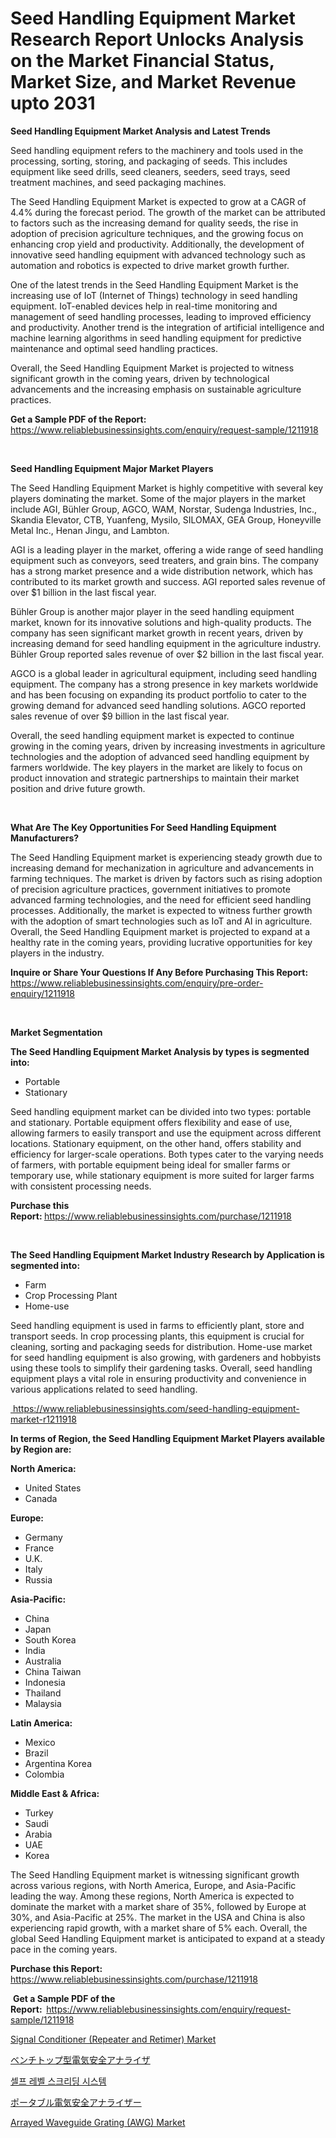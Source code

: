 <p><h1>Seed Handling Equipment Market Research Report Unlocks Analysis on the Market Financial Status, Market Size, and Market Revenue upto 2031</h1></p><p><strong>Seed Handling Equipment Market Analysis and Latest Trends</strong></p>
<p><p>Seed handling equipment refers to the machinery and tools used in the processing, sorting, storing, and packaging of seeds. This includes equipment like seed drills, seed cleaners, seeders, seed trays, seed treatment machines, and seed packaging machines. </p><p>The Seed Handling Equipment Market is expected to grow at a CAGR of 4.4% during the forecast period. The growth of the market can be attributed to factors such as the increasing demand for quality seeds, the rise in adoption of precision agriculture techniques, and the growing focus on enhancing crop yield and productivity. Additionally, the development of innovative seed handling equipment with advanced technology such as automation and robotics is expected to drive market growth further.</p><p>One of the latest trends in the Seed Handling Equipment Market is the increasing use of IoT (Internet of Things) technology in seed handling equipment. IoT-enabled devices help in real-time monitoring and management of seed handling processes, leading to improved efficiency and productivity. Another trend is the integration of artificial intelligence and machine learning algorithms in seed handling equipment for predictive maintenance and optimal seed handling practices.</p><p>Overall, the Seed Handling Equipment Market is projected to witness significant growth in the coming years, driven by technological advancements and the increasing emphasis on sustainable agriculture practices.</p></p>
<p><strong>Get a Sample PDF of the Report:&nbsp;</strong> <a href="https://www.reliablebusinessinsights.com/enquiry/request-sample/1211918">https://www.reliablebusinessinsights.com/enquiry/request-sample/1211918</a></p>
<p>&nbsp;</p>
<p><strong>Seed Handling Equipment Major Market Players</strong></p>
<p><p>The Seed Handling Equipment Market is highly competitive with several key players dominating the market. Some of the major players in the market include AGI, Bühler Group, AGCO, WAM, Norstar, Sudenga Industries, Inc., Skandia Elevator, CTB, Yuanfeng, Mysilo, SILOMAX, GEA Group, Honeyville Metal Inc., Henan Jingu, and Lambton.</p><p>AGI is a leading player in the market, offering a wide range of seed handling equipment such as conveyors, seed treaters, and grain bins. The company has a strong market presence and a wide distribution network, which has contributed to its market growth and success. AGI reported sales revenue of over $1 billion in the last fiscal year.</p><p>Bühler Group is another major player in the seed handling equipment market, known for its innovative solutions and high-quality products. The company has seen significant market growth in recent years, driven by increasing demand for seed handling equipment in the agriculture industry. Bühler Group reported sales revenue of over $2 billion in the last fiscal year.</p><p>AGCO is a global leader in agricultural equipment, including seed handling equipment. The company has a strong presence in key markets worldwide and has been focusing on expanding its product portfolio to cater to the growing demand for advanced seed handling solutions. AGCO reported sales revenue of over $9 billion in the last fiscal year.</p><p>Overall, the seed handling equipment market is expected to continue growing in the coming years, driven by increasing investments in agriculture technologies and the adoption of advanced seed handling equipment by farmers worldwide. The key players in the market are likely to focus on product innovation and strategic partnerships to maintain their market position and drive future growth.</p></p>
<p>&nbsp;</p>
<p><strong>What Are The Key Opportunities For Seed Handling Equipment Manufacturers?</strong></p>
<p><p>The Seed Handling Equipment market is experiencing steady growth due to increasing demand for mechanization in agriculture and advancements in farming techniques. The market is driven by factors such as rising adoption of precision agriculture practices, government initiatives to promote advanced farming technologies, and the need for efficient seed handling processes. Additionally, the market is expected to witness further growth with the adoption of smart technologies such as IoT and AI in agriculture. Overall, the Seed Handling Equipment market is projected to expand at a healthy rate in the coming years, providing lucrative opportunities for key players in the industry.</p></p>
<p><strong>Inquire or Share Your Questions If Any Before Purchasing This Report:</strong> <a href="https://www.reliablebusinessinsights.com/enquiry/pre-order-enquiry/1211918">https://www.reliablebusinessinsights.com/enquiry/pre-order-enquiry/1211918</a></p>
<p>&nbsp;</p>
<p><strong>Market Segmentation</strong></p>
<p><strong>The Seed Handling Equipment Market Analysis by types is segmented into:</strong></p>
<p><ul><li>Portable</li><li>Stationary</li></ul></p>
<p><p>Seed handling equipment market can be divided into two types: portable and stationary. Portable equipment offers flexibility and ease of use, allowing farmers to easily transport and use the equipment across different locations. Stationary equipment, on the other hand, offers stability and efficiency for larger-scale operations. Both types cater to the varying needs of farmers, with portable equipment being ideal for smaller farms or temporary use, while stationary equipment is more suited for larger farms with consistent processing needs.</p></p>
<p><strong>Purchase this Report:&nbsp;</strong><a href="https://www.reliablebusinessinsights.com/purchase/1211918">https://www.reliablebusinessinsights.com/purchase/1211918</a></p>
<p>&nbsp;</p>
<p><strong>The Seed Handling Equipment Market Industry Research by Application is segmented into:</strong></p>
<p><ul><li>Farm</li><li>Crop Processing Plant</li><li>Home-use</li></ul></p>
<p><p>Seed handling equipment is used in farms to efficiently plant, store and transport seeds. In crop processing plants, this equipment is crucial for cleaning, sorting and packaging seeds for distribution. Home-use market for seed handling equipment is also growing, with gardeners and hobbyists using these tools to simplify their gardening tasks. Overall, seed handling equipment plays a vital role in ensuring productivity and convenience in various applications related to seed handling.</p></p>
<p><a href="https://www.reliablebusinessinsights.com/seed-handling-equipment-market-r1211918">&nbsp;https://www.reliablebusinessinsights.com/seed-handling-equipment-market-r1211918</a></p>
<p><strong>In terms of Region, the Seed Handling Equipment Market Players available by Region are:</strong></p>
<p>
    <p> <strong> North America: </strong>
        <ul>
            <li>United States</li>
            <li>Canada</li>
        </ul>
        </p> 
    <p> <strong> Europe: </strong>
        <ul>
            <li>Germany</li>
            <li>France</li>
            <li>U.K.</li>
            <li>Italy</li>
            <li>Russia</li>
        </ul>
        </p> 
    <p> <strong> Asia-Pacific: </strong>
        <ul>
            <li>China</li>
            <li>Japan</li>
            <li>South Korea</li>
            <li>India</li>
            <li>Australia</li>
            <li>China Taiwan</li>
            <li>Indonesia</li>
            <li>Thailand</li>
            <li>Malaysia</li>
        </ul>
        </p> 
    <p> <strong> Latin America: </strong>
        <ul>
            <li>Mexico</li>
            <li>Brazil</li>
            <li>Argentina Korea</li>
            <li>Colombia</li>
        </ul>
        </p> 
    <p> <strong> Middle East & Africa: </strong>
        <ul>
            <li>Turkey</li>
            <li>Saudi</li>
            <li>Arabia</li>
            <li>UAE</li>
            <li>Korea</li>
        </ul>
    </p>
    </p>
<p><p>The Seed Handling Equipment market is witnessing significant growth across various regions, with North America, Europe, and Asia-Pacific leading the way. Among these regions, North America is expected to dominate the market with a market share of 35%, followed by Europe at 30%, and Asia-Pacific at 25%. The market in the USA and China is also experiencing rapid growth, with a market share of 5% each. Overall, the global Seed Handling Equipment market is anticipated to expand at a steady pace in the coming years.</p></p>
<p><strong>Purchase this Report: </strong><a href="https://www.reliablebusinessinsights.com/purchase/1211918">https://www.reliablebusinessinsights.com/purchase/1211918</a></p>
<p>&nbsp;<strong>Get a Sample PDF of the Report:&nbsp;&nbsp;</strong><a href="https://www.reliablebusinessinsights.com/enquiry/request-sample/1211918">https://www.reliablebusinessinsights.com/enquiry/request-sample/1211918</a></p>
<p><strong></strong></p>
<p><p><a href="https://issuu.com/reportprime-2/docs/signal-conditioner-repeater-and-ret_085908c27f1d7b">Signal Conditioner (Repeater and Retimer) Market</a></p><p><a href="https://github.com/LuzHills1972/Market-Research-Report-List-1/blob/main/9694590101760.md">ベンチトップ型電気安全アナライザ</a></p><p><a href="https://github.com/shade463/Market-Research-Report-List-1/blob/main/235571395313.md">셀프 레벨 스크리딩 시스템</a></p><p><a href="https://github.com/FrancoWeber2023/Market-Research-Report-List-1/blob/main/5973987101759.md">ポータブル電気安全アナライザー</a></p><p><a href="https://issuu.com/reportprime-2/docs/arrayed-waveguide-grating-awg-market-size-2030.ppt">Arrayed Waveguide Grating (AWG) Market</a></p></p>